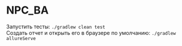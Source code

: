 # NPC_BA

Запустить тесты: `./gradlew clean test`  
Создать отчет и открыть его в браузере по умолчанию: `./gradlew allureServe`
